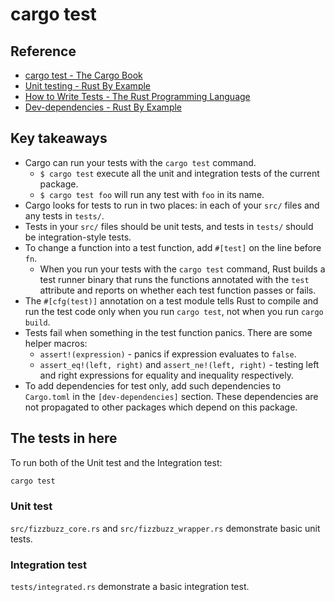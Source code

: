 # cargo test

## Reference

+ [cargo test - The Cargo Book](https://doc.rust-lang.org/cargo/commands/cargo-test.html)
+ [Unit testing - Rust By Example](https://doc.rust-lang.org/nightly/rust-by-example/testing/unit_testing.html)
+ [How to Write Tests - The Rust Programming Language](https://doc.rust-lang.org/book/ch11-01-writing-tests.html)
+ [Dev-dependencies - Rust By Example](https://doc.rust-lang.org/nightly/rust-by-example/testing/dev_dependencies.html)

## Key takeaways

+ Cargo can run your tests with the `cargo test` command.
  + `$ cargo test` execute all the unit and integration tests of the current package.
  + `$ cargo test foo` will run any test with `foo` in its name.
+ Cargo looks for tests to run in two places: in each of your `src/` files and any tests in `tests/`.
+ Tests in your `src/` files should be unit tests, and tests in `tests/` should be integration-style tests.
+ To change a function into a test function, add `#[test]` on the line before `fn`.
  + When you run your tests with the `cargo test` command, Rust builds a test runner binary that runs the functions annotated with the `test` attribute and reports on whether each test function passes or fails.
+ The `#[cfg(test)]` annotation on a test module tells Rust to compile and run the test code only when you run `cargo test`, not when you run `cargo build`.
+ Tests fail when something in the test function panics. There are some helper macros:
  + `assert!(expression)` - panics if expression evaluates to `false`.
  + `assert_eq!(left, right)` and `assert_ne!(left, right)` - testing left and right expressions for equality and inequality respectively.
+ To add dependencies for test only, add such dependencies to `Cargo.toml` in the `[dev-dependencies]` section. These dependencies are not propagated to other packages which depend on this package.

## The tests in here

To run both of the Unit test and the Integration test:

```sh
cargo test
```

### Unit test

`src/fizzbuzz_core.rs` and `src/fizzbuzz_wrapper.rs` demonstrate basic unit tests.

### Integration test

`tests/integrated.rs` demonstrate a basic integration test.
